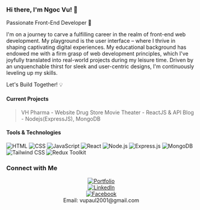 ### Hi there, I'm Ngoc Vu! 👋

Passionate Front-End Developer 🚀

I'm on a journey to carve a fulfilling career in the realm of front-end web development. My playground is the user interface – where I thrive in shaping captivating digital experiences. My educational background has endowed me with a firm grasp of web development principles, which I've joyfully translated into real-world projects during my leisure time. Driven by an unquenchable thirst for sleek and user-centric designs, I'm continuously leveling up my skills.

Let's Build Together! 💡

#### Current Projects
> VH Pharma - Website Drug Store 
> Movie Theater - ReactJS & API
> Blog - Nodejs(ExpressJS), MongoDB

#### Tools & Technologies
![HTML](https://img.shields.io/badge/-HTML5-E34F26?style=flat-square&logo=html5&logoColor=white)
![CSS](https://img.shields.io/badge/-CSS3-1572B6?style=flat-square&logo=css3)
![JavaScript](https://img.shields.io/badge/-JavaScript-F7DF1E?style=flat-square&logo=javascript&logoColor=black)
![React](https://img.shields.io/badge/-React-61DAFB?style=flat-square&logo=react&logoColor=black)
![Node.js](https://img.shields.io/badge/-Node.js-339933?style=flat-square&logo=node.js&logoColor=white)
![Express.js](https://img.shields.io/badge/-Express.js-000000?style=flat-square&logo=express&logoColor=white)
![MongoDB](https://img.shields.io/badge/-MongoDB-47A248?style=flat-square&logo=mongodb&logoColor=white)
![Tailwind CSS](https://img.shields.io/badge/-Tailwind%20CSS-38B2AC?style=flat-square&logo=tailwind-css&logoColor=white)
![Redux Toolkit](https://img.shields.io/badge/-Redux%20Toolkit-764ABC?style=flat-square&logo=redux&logoColor=white)

### Connect with Me
<div style="display: flex; flex-direction: column; align-items: center;">
    <div>
        <a href="#">
            <img src="https://img.shields.io/badge/Portfolio-gray?style=for-the-badge" alt="Portfolio">
        </a>
    </div>
    <div>
        <a href="https://www.linkedin.com/in/dao-ngoc-vu-734992223/">
            <img src="https://img.shields.io/badge/LinkedIn-0077B5?style=for-the-badge&logo=linkedin&logoColor=white" alt="LinkedIn">
        </a>
    </div>
    <div>
        <a href="https://www.facebook.com/ngoc.vu.14.03/">
            <img src="https://img.shields.io/badge/Facebook-1877F2?style=for-the-badge&logo=facebook&logoColor=white" alt="Facebook">
        </a>
    </div>
    <div>
        Email: vupaul2001@gmail.com
    </div>
</div>
